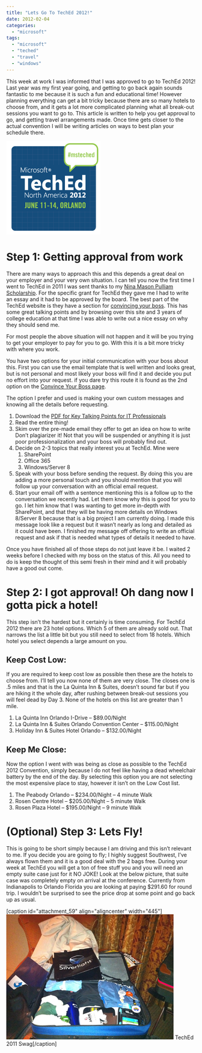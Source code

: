 ```yaml
---
title: "Lets Go To TechEd 2012!"
date: 2012-02-04
categories: 
  - "microsoft"
tags: 
  - "microsoft"
  - "teched"
  - "travel"
  - "windows"
---
```


This week at work I was informed that I was approved to go to TechEd 2012! Last year was my first year going, and getting to go back again sounds fantastic to me because it is such a fun and educational time! However planning everything can get a bit tricky because there are so many hotels to choose from, and it gets a lot more complicated planning what all break-out sessions you want to go to. This article is written to help you get approval to go, and getting travel arrangements made. Once time gets closer to the actual convention I will be writing articles on ways to best plan your schedule there.

[![](images/BLUE_msteched_250.png "BLUE_msteched_250")](http://mattblogsit.com/wp-content/uploads/2012/11/BLUE_msteched_250.png)

<!--more-->

# Step 1: Getting approval from work

There are many ways to approach this and this depends a great deal on your employer and your very own situation. I can tell you now the first time I went to TechEd in 2011 I was sent thanks to my [Nina Mason Pulliam Scholarship](http://www.nmpct.org/). For the specific grant for TechEd they gave me I had to write an essay and it had to be approved by the board. The best part of the TechEd website is they have a section for [convincing your boss](http://northamerica.msteched.com/convinceyourboss#fbid=15Ixp1H8cb0). This has some great talking points and by browsing over this site and 3 years of college education at that time I was able to write out a nice essay on why they should send me.

For most people the above situation will not happen and it will be you trying to get your employer to pay for you to go. With this it is a bit more tricky with where you work.

You have two options for your initial communication with your boss about this. First you can use the email template that is well written and looks great, but is not personal and most likely your boss will find it and decide you put no effort into your request. if you dare try this route it is found as the 2nd option on the [Convince Your Boss page](http://northamerica.msteched.com/convinceyourboss#fbid=15Ixp1H8cb0).

The option I prefer and used is making your own custom messages and knowing all the details before requesting.

1. Download the [PDF for Key Talking Points for IT Professionals](http://northamerica.msteched.com/p/tena2011/resources/TechEd2012_ConvinceYourBoss_itprofessional.pdf)
2. Read the entire thing!
3. Skim over the pre-made email they offer to get an idea on how to write Don’t plagiarizer it! Not that you will be suspended or anything it is just poor professionalization and your boss will probably find out.
4. Decide on 2-3 topics that really interest you at TechEd. Mine were
    1. SharePoint
    2. Office 365
    3. Windows/Server 8
5. Speak with your boss before sending the request. By doing this you are adding a more personal touch and you should mention that you will follow up your conversation with an official email request.
6. Start your email off with a sentence mentioning this is a follow up to the conversation we recently had. Let them know why this is good for you to go. I let him know that I was wanting to get more in-depth with SharePoint, and that they will be having more details on Windows 8/Server 8 because that is a big project I am currently doing. I made this message look like a request but it wasn’t nearly as long and detailed as it could have been. I finished my message off offering to write an official request and ask if that is needed what types of details it needed to have.

Once you have finished all of those steps do not just leave it be. I waited 2 weeks before I checked with my boss on the status of this. All you need to do is keep the thought of this semi fresh in their mind and it will probably have a good out come.

# Step 2: I got approval! Oh dang now I gotta pick a hotel!

This step isn’t the hardest but it certainly is time consuming. For TechEd 2012 there are 23 hotel options. Which 5 of them are already sold out. That narrows the list a little bit but you still need to select from 18 hotels. Which hotel you select depends a large amount on you.

## Keep Cost Low:

If you are required to keep cost low as possible then these are the hotels to choose from. I’ll tell you now none of them are very close. The closes one is .5 miles and that is the La Quinta Inn & Suites, doesn’t sound far but if you are hiking it the whole day, after rushing between break-out sessions you will feel dead by Day 3. None of the hotels on this list are greater than 1 mile.

1. La Quinta Inn Orlando I-Drive – $89.00/Night
2. La Quinta Inn & Suites Orlando Convention Center – $115.00/Night
3. Holiday Inn & Suites Hotel Orlando – $132.00/Night

## Keep Me Close:

Now the option I went with was being as close as possible to the TechEd 2012 Convention, simply because I do not feel like having a dead wheelchair battery by the end of the day. By selecting this option you are not selecting the most expensive place to stay, however it isn’t on the Low Cost list.

1. The Peabody Orlando – $234.00/Night – 4 minute Walk
2. Rosen Centre Hotel – $205.00/Night – 5 minute Walk
3. Rosen Plaza Hotel – $195.00/Night – 9 minute Walk

# (Optional) Step 3: Lets Fly!

This is going to be short simply because I am driving and this isn’t relevant to me. If you decide you are going to fly; I highly suggest Southwest, I’ve always flown them and it is a good deal with the 2 bags free. During your week at TechEd you will get a ton of free stuff you and you will need an empty suite case just for it NO JOKE! Look at the below picture, that suite case was completely empty on arrival at the conference. Currently from Indianapolis to Orlando Florida you are looking at paying $291.60 for round trip. I wouldn’t be surprised to see the price drop at some point and go back up as usual.

\[caption id="attachment\_59" align="aligncenter" width="445"\][![](images/IMG_0403.jpg "IMG_0403")](http://mattblogsit.com/wp-content/uploads/2012/11/IMG_0403.jpg) TechEd 2011 Swag\[/caption\]
